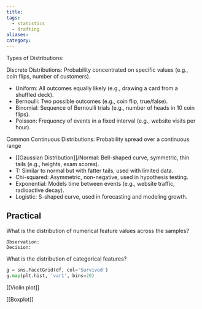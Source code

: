 ```yaml
---
title: 
tags:
  - statistics
  - drafting
aliases: 
category:
---
```

Types of Distributions:

Discrete Distributions: Probability concentrated on specific values (e.g., coin flips, number of customers).
    
- Uniform: All outcomes equally likely (e.g., drawing a card from a shuffled deck).
- Bernoulli: Two possible outcomes (e.g., coin flip, true/false).
- Binomial: Sequence of Bernoulli trials (e.g., number of heads in 10 coin flips).
- Poisson: Frequency of events in a fixed interval (e.g., website visits per hour).

Common Continuous Distributions: Probability spread over a continuous range
- [[Gaussian Distribution]]/Normal: Bell-shaped curve, symmetric, thin tails (e.g., heights, exam scores). 
- T: Similar to normal but with fatter tails, used with limited data. 
- Chi-squared: Asymmetric, non-negative, used in hypothesis testing. 
- Exponential: Models time between events (e.g., website traffic, radioactive decay). 
- Logistic: S-shaped curve, used in forecasting and modeling growth.

## Practical 

What is the distribution of numerical feature values across the samples?

	Observation:
	Decision:

What is the distribution of categorical features?
```python
g = sns.FacetGrid(df, col='Survived')
g.map(plt.hist, 'var1', bins=20)
```

[[Violin plot]]

[[Boxplot]]

